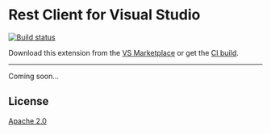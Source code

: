 # Rest Client for Visual Studio

[![Build status](https://ci.appveyor.com/api/projects/status/26hxodkud0i54rv5?svg=true)](https://ci.appveyor.com/project/madskristensen/imageoptimizer)

Download this extension from the [VS Marketplace](https://marketplace.visualstudio.com/items?itemName=MadsKristensen.RestClient)
or get the [CI build](https://www.vsixgallery.com/extension/RestClientVS.a7b4a362-3ce8-4953-9b19-a35166f2cbfd).

--------------------------------

Coming soon...


## License
[Apache 2.0](LICENSE) 